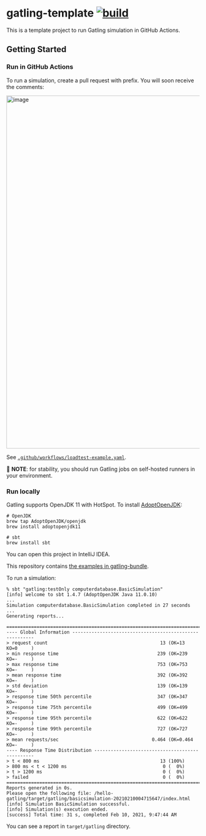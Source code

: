 # gatling-template [![build](https://github.com/int128/hello-gatling/actions/workflows/build.yaml/badge.svg)](https://github.com/int128/hello-gatling/actions/workflows/build.yaml)

This is a template project to run Gatling simulation in GitHub Actions.


## Getting Started

### Run in GitHub Actions

To run a simulation, create a pull request with prefix.
You will soon receive the comments:

<img width="920" alt="image" src="https://user-images.githubusercontent.com/321266/226153972-f9219fc5-84c0-449e-b198-b3352a387df7.png">

See [`.github/workflows/loadtest-example.yaml`](.github/workflows/loadtest-example.yaml).

:memo: **NOTE**: for stability, you should run Gatling jobs on self-hosted runners in your environment.


### Run locally

Gatling supports OpenJDK 11 with HotSpot.
To install [AdoptOpenJDK](https://adoptopenjdk.net):

```shell
# OpenJDK
brew tap AdoptOpenJDK/openjdk
brew install adoptopenjdk11

# sbt
brew install sbt
```

You can open this project in IntelliJ IDEA.

This repository contains [the examples in gatling-bundle](https://github.com/gatling/gatling/blob/master/gatling-bundle/src/main/scala/computerdatabase/).

To run a simulation:

```console
% sbt "gatling:testOnly computerdatabase.BasicSimulation"
[info] welcome to sbt 1.4.7 (AdoptOpenJDK Java 11.0.10)
...
Simulation computerdatabase.BasicSimulation completed in 27 seconds
...
Generating reports...

================================================================================
---- Global Information --------------------------------------------------------
> request count                                         13 (OK=13     KO=0     )
> min response time                                    239 (OK=239    KO=-     )
> max response time                                    753 (OK=753    KO=-     )
> mean response time                                   392 (OK=392    KO=-     )
> std deviation                                        139 (OK=139    KO=-     )
> response time 50th percentile                        347 (OK=347    KO=-     )
> response time 75th percentile                        499 (OK=499    KO=-     )
> response time 95th percentile                        622 (OK=622    KO=-     )
> response time 99th percentile                        727 (OK=727    KO=-     )
> mean requests/sec                                  0.464 (OK=0.464  KO=-     )
---- Response Time Distribution ------------------------------------------------
> t < 800 ms                                            13 (100%)
> 800 ms < t < 1200 ms                                   0 (  0%)
> t > 1200 ms                                            0 (  0%)
> failed                                                 0 (  0%)
================================================================================
Reports generated in 0s.
Please open the following file: /hello-gatling/target/gatling/basicsimulation-20210210004715647/index.html
[info] Simulation BasicSimulation successful.
[info] Simulation(s) execution ended.
[success] Total time: 31 s, completed Feb 10, 2021, 9:47:44 AM
```

You can see a report in `target/gatling` directory.
